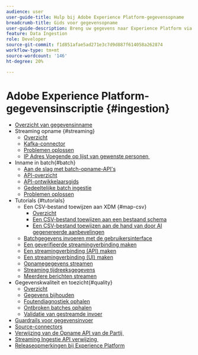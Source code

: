 ```yaml
---
audience: user
user-guide-title: Hulp bij Adobe Experience Platform-gegevensopname
breadcrumb-title: Gids voor gegevensopname
user-guide-description: Breng uw gegevens naar Experience Platform via batch- of streamingopname.
feature: Data Ingestion
role: Developer
source-git-commit: f1d851afae5ad271e3c7d9d887f614058a262874
workflow-type: tm+mt
source-wordcount: '146'
ht-degree: 20%

---
```



# Adobe Experience Platform-gegevensinscriptie {#ingestion}

- [Overzicht van gegevensinname](home.md)
- Streaming opname {#streaming}
   - [Overzicht](streaming-ingestion/overview.md)
   - [Kafka-connector](streaming-ingestion/kafka.md)
   - [Problemen oplossen](streaming-ingestion/troubleshooting.md)
   - [IP Adres Voegende op lijst van gewenste personen &#x200B;](streaming-ingestion/allowlisting.md)
- Inname in batch{#batch}
   - [Aan de slag met batch-opname-API&#39;s](batch-ingestion/getting-started.md)
   - [API-overzicht](batch-ingestion/overview.md)
   - [API-ontwikkelaarsgids](batch-ingestion/api-overview.md)
   - [Gedeeltelijke batch ingestie](batch-ingestion/partial.md)
   - [Problemen oplossen](batch-ingestion/troubleshooting.md)
- Tutorials {#tutorials}
   - Een CSV-bestand toewijzen aan XDM {#map-csv}
      - [Overzicht](./tutorials/map-csv/overview.md)
      - [Een CSV-bestand toewijzen aan een bestaand schema](./tutorials/map-csv/existing-schema.md)
      - [Een CSV-bestand toewijzen aan de hand van door AI gegenereerde aanbevelingen](./tutorials/map-csv/recommendations.md)
   - [Batchgegevens invoeren met de gebruikersinterface](tutorials/ingest-batch-data.md)
   - [Een geverifieerde streamingverbinding maken](tutorials/create-authenticated-streaming-connection.md)
   - [Een streamingverbinding (API) maken](tutorials/create-streaming-connection.md)
   - [Een streamingverbinding (UI) maken](tutorials/create-streaming-connection-ui.md)
   - [Opnamegegevens streamen](tutorials/streaming-record-data.md)
   - [Streaming tijdreeksgegevens](tutorials/streaming-time-series-data.md)
   - [Meerdere berichten streamen](tutorials/streaming-multiple-messages.md)
- Gegevenskwaliteit en toezicht{#quality}
   - [Overzicht](quality/overview.md)
   - [Gegevens bijhouden](quality/monitor-data-ingestion.md)
   - [Foutendiagnostiek ophalen](quality/error-diagnostics.md)
   - [Ontbroken batches ophalen](quality/retrieve-failed-batches.md)
   - [Validatie van gestreamde invoer](quality/streaming-validation.md)
- [Guardrails voor gegevensinvoer](guardrails.md)
- [Source-connectors](source-connectors.md)
- [&#x200B; Verwijzing van de Opname API van de Partij &#x200B;](https://developer.adobe.com/experience-platform-apis/references/batch-ingestion/)
- [&#x200B; Streaming Ingestie API verwijzing &#x200B;](https://developer.adobe.com/experience-platform-apis/references/streaming-ingestion/)
- [Releaseopmerkingen bij Experience Platform](https://experienceleague.adobe.com/en/docs/experience-platform/release-notes/latest)
